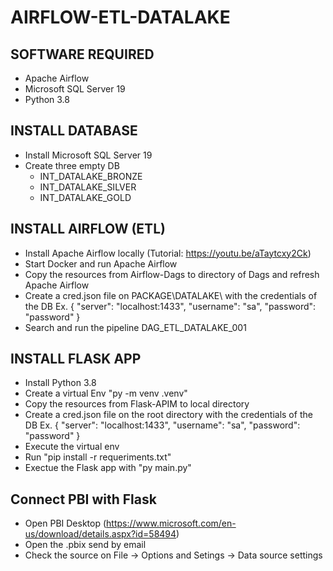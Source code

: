 # AIRFLOW-ETL-DATALAKE

## SOFTWARE REQUIRED

- Apache Airflow
- Microsoft SQL Server 19
- Python 3.8

## INSTALL DATABASE

- Install Microsoft SQL Server 19
- Create three empty DB
  - INT_DATALAKE_BRONZE
  - INT_DATALAKE_SILVER
  - INT_DATALAKE_GOLD

## INSTALL AIRFLOW (ETL)

- Install Apache Airflow locally (Tutorial: https://youtu.be/aTaytcxy2Ck)
- Start Docker and run Apache Airflow
- Copy the resources from Airflow-Dags to directory of Dags and refresh Apache Airflow
- Create a cred.json file on PACKAGE\DATALAKE\ with the credentials of the DB 
  Ex. 
    {
        "server": "localhost:1433",
        "username": "sa",
        "password": "password"
    }
- Search and run the pipeline DAG_ETL_DATALAKE_001


## INSTALL FLASK APP

- Install Python 3.8
- Create a virtual Env "py -m venv .venv"
- Copy the resources from Flask-APIM to local directory
- Create a cred.json file on the root directory with the credentials of the DB 
  Ex. 
    {
        "server": "localhost:1433",
        "username": "sa",
        "password": "password"
    }
- Execute the virtual env
- Run "pip install -r requeriments.txt"
- Exectue the Flask app with "py main.py"

## Connect PBI with Flask
- Open PBI Desktop (https://www.microsoft.com/en-us/download/details.aspx?id=58494)
- Open the .pbix send by email
- Check the source on File -> Options and Setings -> Data source settings
